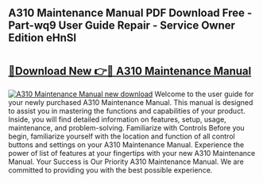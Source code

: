 ## A310 Maintenance Manual PDF Download Free - Part-wq9 User Guide Repair - Service Owner Edition eHnSl

# <h2><a href="http://bc59815.oget.top/?id=A310+Maintenance+Manual">🔗Download New 👉🔴 A310 Maintenance Manual</a></h2>

[![A310 Maintenance Manual new download](https://i.imgur.com/5g1atiW.png)](http://bc59815.oget.top/?id=A310+Maintenance+Manual)
Welcome to the user guide for your newly purchased A310 Maintenance Manual. This manual is designed to assist you in mastering the functions and capabilities of your product. Inside, you will find detailed information on features, setup, usage, maintenance, and problem-solving. Familiarize with Controls Before you begin, familiarize yourself with the location and function of all control buttons and settings on your A310 Maintenance Manual. Experience the power of list of features at your fingertips with your new A310 Maintenance Manual. Your Success is Our Priority A310 Maintenance Manual. We are committed to providing you with the best possible experience.
